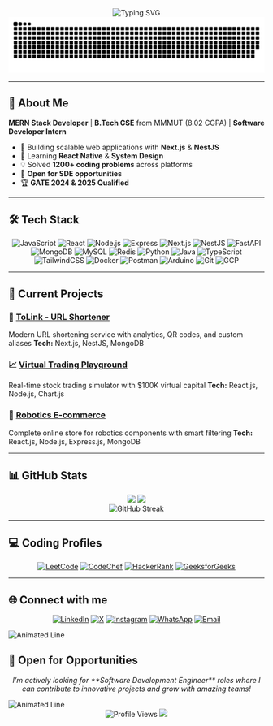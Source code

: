 <!-- Dynamic Header with Wave Animation -->
<div align="center">
  <img src="https://readme-typing-svg.herokuapp.com?font=Fira+Code&size=28&duration=3000&pause=1000&color=00D9FF&center=true&vCenter=true&width=500&lines=Hi+%F0%9F%91%8B+I'm+Shubham+Vishwakarma;MERN+Stack+Developer;Building+Cool+Stuff+%F0%9F%9A%80" alt="Typing SVG" />
</div>

<img src="https://raw.githubusercontent.com/platane/platane/output/github-contribution-grid-snake.svg" alt="Snake animation" />

---

## 🚀 About Me

**MERN Stack Developer** | **B.Tech CSE** from MMMUT (8.02 CGPA) | **Software Developer Intern**

- 🔭 Building scalable web applications with **Next.js** & **NestJS**
- 🌱 Learning **React Native** & **System Design**
- 💡 Solved **1200+ coding problems** across platforms
- 🎯 **Open for SDE opportunities**
- 🏆 **GATE 2024 & 2025 Qualified**

---

## 🛠️ Tech Stack

<div align="center">

![JavaScript](https://img.shields.io/badge/-JavaScript-F7DF1E?style=flat-square&logo=javascript&logoColor=black)
![React](https://img.shields.io/badge/-React-61DAFB?style=flat-square&logo=react&logoColor=black)
![Node.js](https://img.shields.io/badge/-Node.js-339933?style=flat-square&logo=node.js&logoColor=white)
![Express](https://img.shields.io/badge/-Express-000000?style=flat-square&logo=express&logoColor=white)
![Next.js](https://img.shields.io/badge/-Next.js-000000?style=flat-square&logo=next.js&logoColor=white)
![NestJS](https://img.shields.io/badge/-NestJS-E0234E?style=flat-square&logo=nestjs&logoColor=white)
![FastAPI](https://img.shields.io/badge/-FastAPI-009688?style=flat-square&logo=fastapi&logoColor=white)
![MongoDB](https://img.shields.io/badge/-MongoDB-47A248?style=flat-square&logo=mongodb&logoColor=white)
![MySQL](https://img.shields.io/badge/-MySQL-4479A1?style=flat-square&logo=mysql&logoColor=white)
![Redis](https://img.shields.io/badge/-Redis-DC382D?style=flat-square&logo=redis&logoColor=white)
![Python](https://img.shields.io/badge/-Python-3776AB?style=flat-square&logo=python&logoColor=white)
![Java](https://img.shields.io/badge/-Java-007396?style=flat-square&logo=java&logoColor=white)
![TypeScript](https://img.shields.io/badge/-TypeScript-3178C6?style=flat-square&logo=typescript&logoColor=white)
![TailwindCSS](https://img.shields.io/badge/-TailwindCSS-38B2AC?style=flat-square&logo=tailwind-css&logoColor=white)
![Docker](https://img.shields.io/badge/-Docker-2496ED?style=flat-square&logo=docker&logoColor=white)
![Postman](https://img.shields.io/badge/-Postman-FF6C37?style=flat-square&logo=postman&logoColor=white)
![Arduino](https://img.shields.io/badge/-Arduino-00979D?style=flat-square&logo=arduino&logoColor=white)
![Git](https://img.shields.io/badge/-Git-F05032?style=flat-square&logo=git&logoColor=white)
![GCP](https://img.shields.io/badge/-Google%20Cloud-4285F4?style=flat-square&logo=google-cloud&logoColor=white)

</div>

---

## 💼 Current Projects

### 🔗 [ToLink - URL Shortener](https://tolink-phi.vercel.app/)
Modern URL shortening service with analytics, QR codes, and custom aliases
**Tech:** Next.js, NestJS, MongoDB

### 📈 [Virtual Trading Playground](https://virtual-trading-playground.onrender.com/)
Real-time stock trading simulator with $100K virtual capital
**Tech:** React.js, Node.js, Chart.js

### 🛒 [Robotics E-commerce](https://roboticsecommerce.onrender.com/)
Complete online store for robotics components with smart filtering
**Tech:** React.js, Node.js, Express.js, MongoDB

---

## 📊 GitHub Stats

<div align="center">
  <img height="180em" src="https://github-readme-stats.vercel.app/api?username=shubhamv1111&show_icons=true&theme=radical&count_private=true"/>
  <img height="180em" src="https://github-readme-stats.vercel.app/api/top-langs/?username=shubhamv1111&layout=compact&langs_count=6&theme=radical"/>
</div>

<div align="center">
  <img src="https://github-readme-streak-stats.herokuapp.com/?user=shubhamv1111&theme=radical" alt="GitHub Streak" />
</div>



---

## 💻 Coding Profiles

<div align="center">

[![LeetCode](https://img.shields.io/badge/LeetCode-FFA116?style=for-the-badge&logo=leetcode&logoColor=black)](https://leetcode.com/u/shubhamvxi/)
[![CodeChef](https://img.shields.io/badge/CodeChef-5B4638?style=for-the-badge&logo=codechef&logoColor=white)](https://www.codechef.com/users/shubhamvxi)
[![HackerRank](https://img.shields.io/badge/HackerRank-2EC866?style=for-the-badge&logo=hackerrank&logoColor=white)](https://www.hackerrank.com/profile/svsv26551)
[![GeeksforGeeks](https://img.shields.io/badge/GeeksforGeeks-0F9D58?style=for-the-badge&logo=geeksforgeeks&logoColor=white)](https://www.geeksforgeeks.org/user/svsv26551/)

</div>

---

## 🌐 Connect with me

<div align="center">

[![LinkedIn](https://img.shields.io/badge/LinkedIn-0077B5?style=for-the-badge&logo=linkedin&logoColor=white)](https://www.linkedin.com/in/shubhamvxi/)
[![X](https://img.shields.io/badge/X-000000?style=for-the-badge&logo=x&logoColor=white)](https://x.com/shubhamvxi)
[![Instagram](https://img.shields.io/badge/Instagram-E4405F?style=for-the-badge&logo=instagram&logoColor=white)](https://www.instagram.com/shubhamvxi/)
[![WhatsApp](https://img.shields.io/badge/WhatsApp-25D366?style=for-the-badge&logo=whatsapp&logoColor=white)](https://wa.me/918081394281)
[![Email](https://img.shields.io/badge/Email-D14836?style=for-the-badge&logo=gmail&logoColor=white)](mailto:svsv26551@gmail.com)

</div>



<!-- Animated Line Separator -->
<img src="https://user-images.githubusercontent.com/74038190/212284100-561aa473-3905-4a80-b561-0d28506553ee.gif" width="900" alt="Animated Line" />

<!-- Professional Call to Action -->
## 💼 Open for Opportunities
<div align="center">
<p><i>I’m actively looking for **Software Development Engineer** roles where I can contribute to innovative projects and grow with amazing teams!</i></p>

<!-- Contact Action Buttons -->
<!-- <a href="mailto:svsv26551@gmail.com">
  <img src="https://img.shields.io/badge/📧_Let's_Connect-FF6B6B?style=for-the-badge&logo=gmail&logoColor=white" alt="Email Me" />
</a>
<a href="https://www.linkedin.com/in/shubhamvxi/">
  <img src="https://img.shields.io/badge/💼_Hire_Me-0077B5?style=for-the-badge&logo=linkedin&logoColor=white" alt="LinkedIn" />
</a> -->
</div>
<!-- Animated Line Separator -->
<img src="https://user-images.githubusercontent.com/74038190/212284100-561aa473-3905-4a80-b561-0d28506553ee.gif" width="900" alt="Animated Line" />



<br>

<div align="center">
<img src="https://komarev.com/ghpvc/?username=shubhamv1111&color=blueviolet&style=flat-square&label=Profile+Views" alt="Profile Views" />



<!-- Bottom Wave Animation -->
  <img src="https://capsule-render.vercel.app/api?type=waving&color=gradient&customColorList=6,11,20&height=180&section=footer&text=Let's%20Build%20Something%20Amazing!&fontSize=42&fontColor=fff&animation=twinkling&fontAlignY=75" />

</div>
